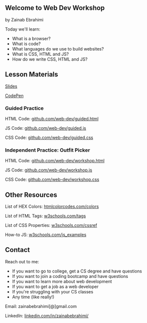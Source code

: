## Welcome to Web Dev Workshop 
by Zainab Ebrahimi

Today we'll learn:
- What is a browser?
- What is code?
- What languages do we use to build websites?
- What is CSS, HTML and JS?
- How do we write CSS, HTML and JS?

## Lesson Materials
[Slides](https://docs.google.com/presentation/d/18855g9ClPmPGY9TMZHB0-awTamZy67W6o4C3bkO0Jt4/edit?usp=sharing)

<a href="https://codepen.io/" target="_blank">CodePen</a>

### Guided Practice

HTML Code: [github.com/web-dev/guided.html](https://github.com/zeeberry/web-dev-workshop/blob/main/guided.html)

JS Code: [github.com/web-dev/guided.js](https://github.com/zeeberry/web-dev-workshop/blob/main/guided.js)

CSS Code: [github.com/web-dev/guided.css](https://github.com/zeeberry/web-dev-workshop/blob/main/guided.css)


### Independent Practice: Outfit Picker

HTML Code: [github.com/web-dev/workshop.html](https://github.com/zeeberry/web-dev-workshop/blob/main/workshop.html)

JS Code: [github.com/web-dev/workshop.js](https://github.com/zeeberry/web-dev-workshop/blob/main/workshop.js)

CSS Code: [github.com/web-dev/workshop.css](https://github.com/zeeberry/web-dev-workshop/blob/main/workshop.css)


## Other Resources

List of HEX Colors: [htmlcolorcodes.com/colors](https://htmlcolorcodes.com/colors/)

List of HTML Tags: [w3schools.com/tags](https://www.w3schools.com/tags/default.asp)

List of CSS Properties: [w3schools.com/cssref](https://www.w3schools.com/cssref/default.asp)

How-to JS: [w3schools.com/js_examples](https://www.w3schools.com/js/js_examples.asp)

## Contact
Reach out to me:
- If you want to go to college, get a CS degree and have questions
- If you want to join a coding bootcamp and have questions
- If you want to learn more about web development
- If you want to get a job as a web developer
- If you're struggling with your CS classes
- Any time (like really!)

Email: zainabebrahimi[@]gmail.com

LinkedIn: [linkedin.com/in/zainabebrahimi/](https://www.linkedin.com/in/zainabebrahimi/)


